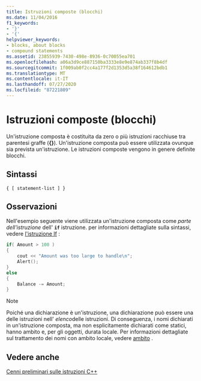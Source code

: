 ```yaml
---
title: Istruzioni composte (blocchi)
ms.date: 11/04/2016
f1_keywords:
- '}'
- '{'
helpviewer_keywords:
- blocks, about blocks
- compound statements
ms.assetid: 23855939-7430-498e-8936-0c70055ea701
ms.openlocfilehash: a06a3d9ce887150ba3333e8e9e874ab337f8b4df
ms.sourcegitcommit: 1f009ab0f2cc4a177f2d1353d5a38f164612bdb1
ms.translationtype: MT
ms.contentlocale: it-IT
ms.lasthandoff: 07/27/2020
ms.locfileid: "87221809"
---
```

# <a name="compound-statements-blocks"></a>Istruzioni composte (blocchi)

Un'istruzione composta è costituita da zero o più istruzioni racchiuse tra parentesi graffe (**{}**). Un'istruzione composta può essere utilizzata ovunque sia prevista un'istruzione. Le istruzioni composte vengono in genere definite blocchi.

## <a name="syntax"></a>Sintassi

```
{ [ statement-list ] }
```

## <a name="remarks"></a>Osservazioni

Nell'esempio seguente viene utilizzata un'istruzione composta come *parte dell'istruzione* dell' **`if`** istruzione. per informazioni dettagliate sulla sintassi, vedere [l'istruzione If](../cpp/if-else-statement-cpp.md) :

```cpp
if( Amount > 100 )
{
    cout << "Amount was too large to handle\n";
    Alert();
}
else
{
    Balance -= Amount;
}
```

> [!NOTE]
> Poiché una dichiarazione è un'istruzione, una dichiarazione può essere una delle istruzioni nell' *elenco*delle istruzioni. Di conseguenza, i nomi dichiarati in un'istruzione composta, ma non esplicitamente dichiarati come statici, hanno ambito e, per gli oggetti, durata locale. Per informazioni dettagliate sul trattamento dei nomi con ambito locale, vedere [ambito](../cpp/scope-visual-cpp.md) .

## <a name="see-also"></a>Vedere anche

[Cenni preliminari sulle istruzioni C++](../cpp/overview-of-cpp-statements.md)
